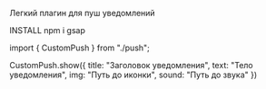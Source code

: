 Легкий плагин для пуш уведомлений 

INSTALL npm i gsap

import { CustomPush } from "./push";

CustomPush.show({ 
  title: "Заголовок уведомления",
  text: "Тело уведомления",
  img: "Путь до иконки",
  sound: "Путь до звука"
})
